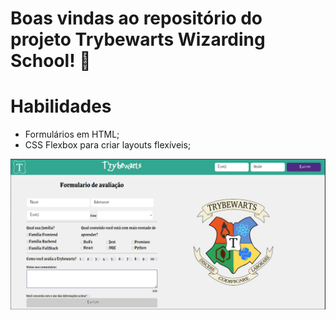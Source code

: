 # Boas vindas ao repositório do projeto Trybewarts Wizarding School! :mage:

# Habilidades

* Formulários em HTML;
* CSS Flexbox para criar layouts flexíveis;

![Página da Trybewarts](./pagina-principal.png)
